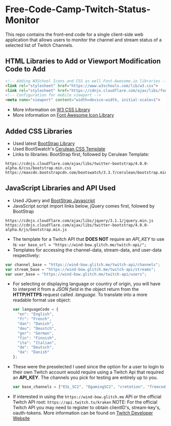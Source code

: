 # Free-Code-Camp-Twitch-Status-Monitor
This repo contains the front-end code for a single client-side web application that allows users to monitor the channel and stream status of a selected list of Twitch Channels.

## HTML Libraries to Add or Viewport Modification Code to Add
```html
<!-- Adding W3School Icons and CSS as well Font-Awesome.io libraries -->
<link rel="stylesheet" href="https://www.w3schools.com/lib/w3.css">
<link rel="stylesheet" href="https://cdnjs.cloudflare.com/ajax/libs/font-awesome/4.7.0/css/font-awesome.min.css">
<!-- Configuration for mobile viewport -->
<meta name="viewport" content="width=device-width, initial-scale=1">

```
* More information on <a href="https://www.w3schools.com/w3css/" target="_blank">W3 CSS Library</a>
* More information on <a href="https://fontawesome.io/icons" target="_blank">Font Awesome Icon Library</a>

## Added CSS Libraries 
* Used latest <a href="https://getbootstrap.com/css" target="_blank">BootStrap Library</a>
* Used BootSwatch's <a href="https://bootswatch.com/cerculean" target="_blank">Cerulean CSS Template</a>
* Links to libraries: BootStrap first, followed by Cerulean Template:
```
https://cdnjs.cloudflare.com/ajax/libs/twitter-bootstrap/4.0.0-alpha.6/css/bootstrap.min.css
https://maxcdn.bootstrapcdn.com/bootswatch/3.3.7/cerulean/bootstrap.min.css
```

## JavaScript Libraries and API Used
* Used JQuery and <a href="https:getbootstrap.com/javascript" target="_blank">BootStrap Javascript</a>
* JavaScript script import links below, jQuery comes first, folowed by BootStrap
```
https://cdnjs.cloudflare.com/ajax/libs/jquery/3.1.1/jquery.min.js
https://cdnjs.cloudflare.com/ajax/libs/twitter-bootstrap/4.0.0-alpha.6/js/bootstrap.min.js
```
* The template for a Twitch API that <strong>DOES NOT</strong> require an <em>API_KEY</em> to use is: 
`var base_url = "https://wind-bow.glitch.me/twitch-api/";`
* Templates for accessing the channel-data, stream-data, and user-data respectively:
```javascript
var channel_base = "https://wind-bow.glitch.me/twitch-api/channels";
var stream_base = "https://wind-bow.glitch.me/twitch-api/streams";
var user_base = "https://wind-bow.glitch.me/twitch-api/users";
```
* For selecting or displaying language or country of origin, you will have to interpret it from a <em>JSON field</em> in the object 
  return from the <strong>HTTP/HTTPS</strong> request called <em>.language</em>. To translate into a more readable format use object:
  ```javascript
  var languageCode = {
    "en": "English",
    "fr": "French",
    "dan": "Danish",
    "deu": "Deustch",
    "ger": "German",
    "fin": "Finnish",
    "ita": "Italian",
    "de": "Deutsch",
    "da": "Danish"
  };
  ```
* These were the preselected I used since the option for a user to login to their own Twitch account would require using a Twitch Api 
  that required an <strong>API_KEY</strong>. The channels you pick for testing are entirely up to you.
  ```javascript
  var base_channels = ["ESL_SC2", "OgamingSC2", "cretetion", "freecodecamp", "storbeck", "habathcx", "RobotCaleb", "noobs2ninjas"];
  ```
* If interested in using the `https://wind-bow.glitch.me` API or the official Twitch API root: `https://api.twitch.tv/kraken`
  NOTE: For the official Twitch API you may need to register to obtain clientID's, stream-key's, oauth-tokens. 
  More information can be found on <a href="https://dev.twitch.tv/docs/v5/guides/using-the-twitch-api/" target="_blank">Twitch Developer
  Website</a>
